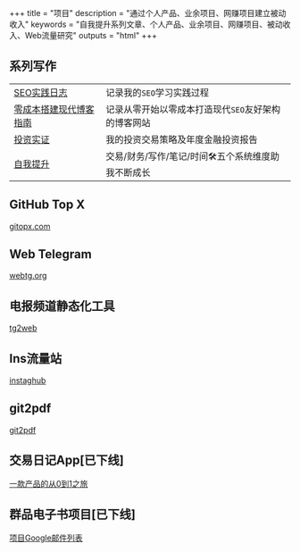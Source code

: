 +++
title = "项目"
description = "通过个人产品、业余项目、网赚项目建立被动收入"
keywords = "自我提升系列文章、个人产品、业余项目、网赚项目、被动收入、Web流量研究"
outputs = "html"
+++

## 系列写作

| | |
| -- | -- |
| [SEO实践日志](/series/seo实践日志/) | 记录我的`SEO`学习实践过程 |
| [零成本搭建现代博客指南](/series/零成本搭建现代博客指南/) | 记录从零开始以零成本打造现代`SEO`友好架构的博客网站 |
| [投资实证](/series/投资实证/) | 我的投资交易策略及年度金融投资报告 |
| [自我提升](/series/自我提升/) | 交易/财务/写作/笔记/时间🛠五个系统维度助我不断成长 |

## GitHub Top X

[gitopx.com](https://www.gitopx.com)

## Web Telegram

[webtg.org](https://www.webtg.org)

## 电报频道静态化工具

[tg2web](https://github.com/bmpi-dev/tg2web)

## Ins流量站

[instaghub](https://github.com/bmpi-dev/instaghub)

## git2pdf

[git2pdf](https://github.com/bmpi-dev/git2pdf)

## 交易日记App[已下线]

[一款产品的从0到1之旅](/dev/zero-to-one/)

## 群品电子书项目[已下线]

[项目Google邮件列表](https://groups.google.com/forum/#!forum/qunpin)
